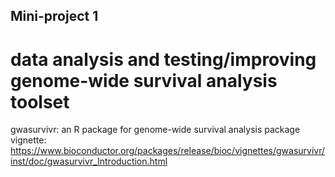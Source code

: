 ## Mini-project 1
# data analysis and testing/improving genome-wide survival analysis toolset

gwasurvivr: an R package for genome-wide survival analysis
package vignette: https://www.bioconductor.org/packages/release/bioc/vignettes/gwasurvivr/inst/doc/gwasurvivr_Introduction.html
